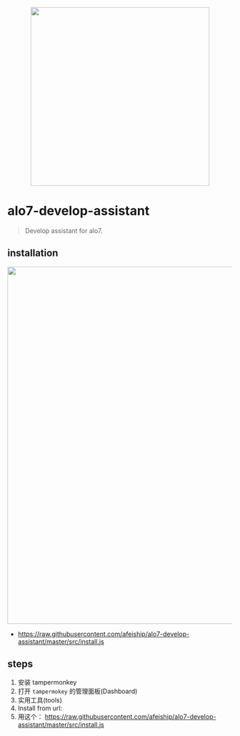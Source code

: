 <p align="center">
  <img src="https://tva1.sinaimg.cn/large/007S8ZIlgy1ggl0vbsvh5j312g0i2wh2.jpg" width="400">
</p>

# alo7-develop-assistant
> Develop assistant for alo7.

## installation
<img width="800" src="https://tva1.sinaimg.cn/large/007S8ZIlgy1ggl0ds8tvej30xp0u0n1d.jpg" />

- https://raw.githubusercontent.com/afeiship/alo7-develop-assistant/master/src/install.js


## steps
1. 安装 tampermonkey
2. 打开 `tampermokey` 的管理面板(Dashboard)
3. 实用工具(tools)
4. Install from url:
5. 用这个： https://raw.githubusercontent.com/afeiship/alo7-develop-assistant/master/src/install.js

